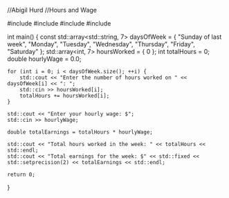 //Abigil Hurd
//Hours and Wage

#include <iostream>
#include <string>
#include <array>
#include <iomanip>

int main() {
    const std::array<std::string, 7> daysOfWeek = { "Sunday of last week", "Monday", "Tuesday", "Wednesday", "Thursday", "Friday", "Saturday" };
    std::array<int, 7> hoursWorked = { 0 };
    int totalHours = 0;
    double hourlyWage = 0.0;

    for (int i = 0; i < daysOfWeek.size(); ++i) {
        std::cout << "Enter the number of hours worked on " << daysOfWeek[i] << ": ";
        std::cin >> hoursWorked[i];
        totalHours += hoursWorked[i];
    }

    std::cout << "Enter your hourly wage: $";
    std::cin >> hourlyWage;

    double totalEarnings = totalHours * hourlyWage;

    std::cout << "Total hours worked in the week: " << totalHours << std::endl;
    std::cout << "Total earnings for the week: $" << std::fixed << std::setprecision(2) << totalEarnings << std::endl;

    return 0;
}

